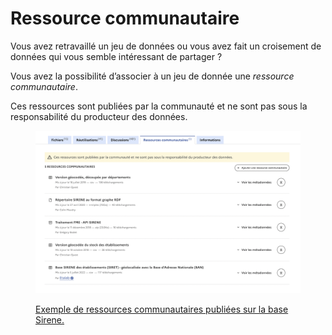 # Ressource communautaire

Vous avez retravaillé un jeu de données ou vous avez fait un croisement de données qui vous semble intéressant de partager ?

Vous avez la possibilité d’associer à un jeu de donnée une _ressource communautaire_.

Ces ressources sont publiées par la communauté et ne sont pas sous la responsabilité du producteur des données.&#x20;

<figure><img src="../.gitbook/assets/image (5).png" alt=""><figcaption><p><a href="https://www.data.gouv.fr/fr/datasets/base-sirene-des-entreprises-et-de-leurs-etablissements-siren-siret/#/community-resources">Exemple de ressources communautaires publiées sur la base Sirene.</a></p></figcaption></figure>
